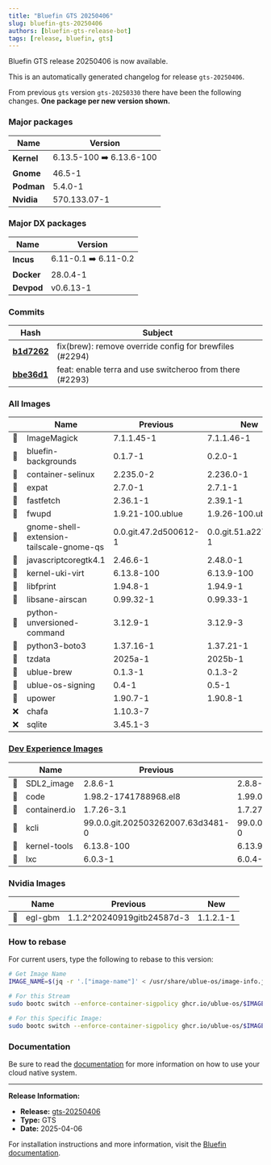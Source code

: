 ```yaml
---
title: "Bluefin GTS 20250406"
slug: bluefin-gts-20250406
authors: [bluefin-gts-release-bot]
tags: [release, bluefin, gts]
---
```


Bluefin GTS release 20250406 is now available.

<!--truncate-->

This is an automatically generated changelog for release `gts-20250406`.

From previous `gts` version `gts-20250330` there have been the following changes. **One package per new version shown.**

### Major packages

| Name       | Version                  |
| ---------- | ------------------------ |
| **Kernel** | 6.13.5-100 ➡️ 6.13.6-100 |
| **Gnome**  | 46.5-1                   |
| **Podman** | 5.4.0-1                  |
| **Nvidia** | 570.133.07-1             |

### Major DX packages

| Name       | Version              |
| ---------- | -------------------- |
| **Incus**  | 6.11-0.1 ➡️ 6.11-0.2 |
| **Docker** | 28.0.4-1             |
| **Devpod** | v0.6.13-1            |

### Commits

| Hash                                                                                               | Subject                                                  |
| -------------------------------------------------------------------------------------------------- | -------------------------------------------------------- |
| **[b1d7262](https://github.com/ublue-os/bluefin/commit/b1d7262e6000c2f0080e0ec5393caac301b5a940)** | fix(brew): remove override config for brewfiles (#2294)  |
| **[bbe36d1](https://github.com/ublue-os/bluefin/commit/bbe36d162aec25f1ff0f1614cf688420e112376c)** | feat: enable terra and use switcheroo from there (#2293) |

### All Images

|     | Name                                     | Previous              | New                   |
| --- | ---------------------------------------- | --------------------- | --------------------- |
| 🔄  | ImageMagick                              | 7.1.1.45-1            | 7.1.1.46-1            |
| 🔄  | bluefin-backgrounds                      | 0.1.7-1               | 0.2.0-1               |
| 🔄  | container-selinux                        | 2.235.0-2             | 2.236.0-1             |
| 🔄  | expat                                    | 2.7.0-1               | 2.7.1-1               |
| 🔄  | fastfetch                                | 2.36.1-1              | 2.39.1-1              |
| 🔄  | fwupd                                    | 1.9.21-100.ublue      | 1.9.26-100.ublue      |
| 🔄  | gnome-shell-extension-tailscale-gnome-qs | 0.0.git.47.2d500612-1 | 0.0.git.51.a2270bae-1 |
| 🔄  | javascriptcoregtk4.1                     | 2.46.6-1              | 2.48.0-1              |
| 🔄  | kernel-uki-virt                          | 6.13.8-100            | 6.13.9-100            |
| 🔄  | libfprint                                | 1.94.8-1              | 1.94.9-1              |
| 🔄  | libsane-airscan                          | 0.99.32-1             | 0.99.33-1             |
| 🔄  | python-unversioned-command               | 3.12.9-1              | 3.12.9-3              |
| 🔄  | python3-boto3                            | 1.37.16-1             | 1.37.21-1             |
| 🔄  | tzdata                                   | 2025a-1               | 2025b-1               |
| 🔄  | ublue-brew                               | 0.1.3-1               | 0.1.3-2               |
| 🔄  | ublue-os-signing                         | 0.4-1                 | 0.5-1                 |
| 🔄  | upower                                   | 1.90.7-1              | 1.90.8-1              |
| ❌  | chafa                                    | 1.10.3-7              |                       |
| ❌  | sqlite                                   | 3.45.1-3              |                       |

### [Dev Experience Images](https://docs.projectbluefin.io/bluefin-dx)

|     | Name          | Previous                          | New                               |
| --- | ------------- | --------------------------------- | --------------------------------- |
| 🔄  | SDL2_image    | 2.8.6-1                           | 2.8.8-1                           |
| 🔄  | code          | 1.98.2-1741788968.el8             | 1.99.0-1743632525.el8             |
| 🔄  | containerd.io | 1.7.26-3.1                        | 1.7.27-3.1                        |
| 🔄  | kcli          | 99.0.0.git.202503262007.63d3481-0 | 99.0.0.git.202504041447.207141c-0 |
| 🔄  | kernel-tools  | 6.13.8-100                        | 6.13.9-100                        |
| 🔄  | lxc           | 6.0.3-1                           | 6.0.4-0.1                         |

### Nvidia Images

|     | Name    | Previous                   | New       |
| --- | ------- | -------------------------- | --------- |
| 🔄  | egl-gbm | 1.1.2^20240919gitb24587d-3 | 1.1.2.1-1 |

### How to rebase

For current users, type the following to rebase to this version:

```bash
# Get Image Name
IMAGE_NAME=$(jq -r '.["image-name"]' < /usr/share/ublue-os/image-info.json)

# For this Stream
sudo bootc switch --enforce-container-sigpolicy ghcr.io/ublue-os/$IMAGE_NAME:gts

# For this Specific Image:
sudo bootc switch --enforce-container-sigpolicy ghcr.io/ublue-os/$IMAGE_NAME:gts-20250406
```

### Documentation

Be sure to read the [documentation](https://docs.projectbluefin.io/) for more information
on how to use your cloud native system.

---

**Release Information:**

- **Release:** [gts-20250406](https://github.com/ublue-os/bluefin/releases/tag/gts-20250406)
- **Type:** GTS
- **Date:** 2025-04-06

For installation instructions and more information, visit the [Bluefin documentation](https://docs.projectbluefin.io/).
